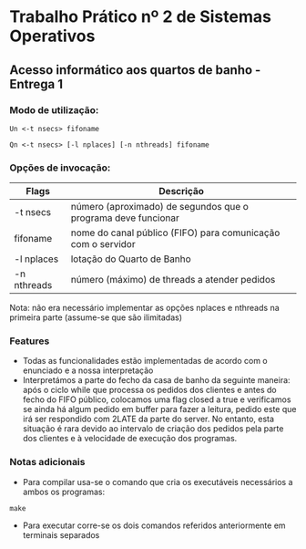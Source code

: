 # Trabalho Prático nº 2 de Sistemas Operativos
## Acesso informático aos quartos de banho - Entrega 1
### Modo de utilização:
```console
Un <-t nsecs> fifoname
```
```console
Qn <-t nsecs> [-l nplaces] [-n nthreads] fifoname
```
### Opções de invocação:
Flags | Descrição
----- | -----------
-t nsecs | número (aproximado) de segundos que o programa deve funcionar
fifoname | nome do canal público (FIFO) para comunicação com o servidor
-l nplaces | lotação do Quarto de Banho
-n nthreads | número (máximo) de threads a atender pedidos
Nota: não era necessário implementar as opções nplaces e nthreads na primeira parte (assume-se que são ilimitadas)

### Features
- Todas as funcionalidades estão implementadas de acordo com o enunciado e a nossa interpretação
- Interpretámos a parte do fecho da casa de banho da seguinte maneira: após o ciclo while que processa os pedidos dos clientes e antes do fecho do FIFO público, colocamos uma flag closed a true  e verificamos se ainda há algum pedido em buffer para fazer a leitura, pedido este que irá ser respondido com 2LATE da parte do server. No entanto, esta situação é rara devido ao intervalo de criação dos pedidos pela parte dos clientes e à velocidade de execução dos programas.


### Notas adicionais
- Para compilar usa-se o comando que cria os executáveis necessários a ambos os programas:
```console
make
```
- Para executar corre-se os dois comandos referidos anteriormente em terminais separados

